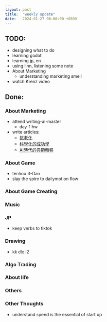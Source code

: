 ```yaml
---
layout: post
title:  "weekly update"
date:   2024-01-27 06:00:00 +0800
---
```


## TODO:
* designing what to do
* learning godot
* learning jp, en
* using linn, listening some note
* About Marketing
  * understanding marketing smell
* watch Krenz video

## Done:

### About Marketing
* attend writing-ai-master 
  * day-1 hw
* write articles:
  * [抗老化](https://lattice.posetmage.com/Blog/2024/01/24/anti-aging.html)
  * [科學化的成功學](https://lattice.posetmage.com/Blog/2024/01/23/Theory-of-Success.html)
  * [AI時代的典範轉移](https://lattice.posetmage.com/Blog/2024/01/22/Paradigm-shift.html)


### About Game
* tenhou 3-Dan
* slay the spire to dailymotion flow

### About Game Creating

### Music

### JP
* keep verbs to tiktok

### Drawing
* kk dlc l2

### Algo Trading

### About life

### Others


### Other Thoughts
* understand speed is the essential of start up